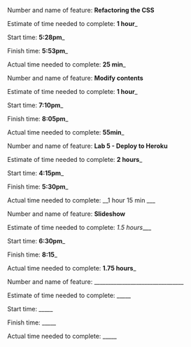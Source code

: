 Number and name of feature: __Refactoring the CSS__

Estimate of time needed to complete: __1 hour___

Start time: __5:28pm___

Finish time: __5:53pm___

Actual time needed to complete: __25 min___

Number and name of feature: __Modify contents__

Estimate of time needed to complete: __1 hour___

Start time: __7:10pm___

Finish time: __8:05pm___

Actual time needed to complete: __55min___


Number and name of feature: __Lab 5 - Deploy to Heroku__

Estimate of time needed to complete: __2 hours___

Start time: __4:15pm___

Finish time: __5:30pm___

Actual time needed to complete: __1 hour 15 min ___

Number and name of feature: __Slideshow__

Estimate of time needed to complete: _1.5 hours____

Start time: __6:30pm___

Finish time: __8:15___

Actual time needed to complete: __1.75 hours___

Number and name of feature: ________________________________

Estimate of time needed to complete: _____

Start time: _____

Finish time: _____

Actual time needed to complete: _____